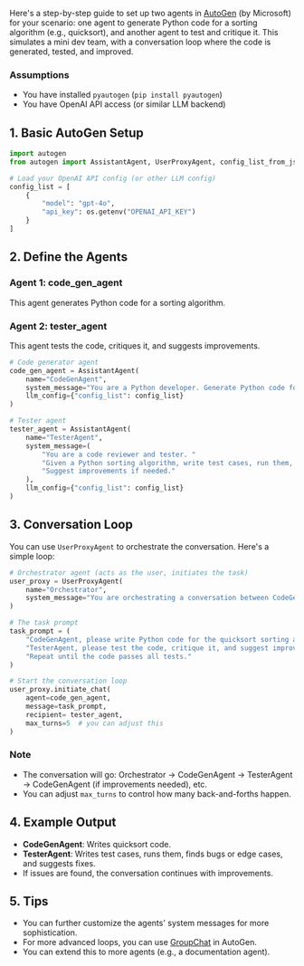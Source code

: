 Here's a step-by-step guide to set up two agents in [AutoGen](https://github.com/microsoft/autogen) (by Microsoft) for your scenario: one agent to generate Python code for a sorting algorithm (e.g., quicksort), and another agent to test and critique it. This simulates a mini dev team, with a conversation loop where the code is generated, tested, and improved.

### Assumptions

- You have installed `pyautogen` (`pip install pyautogen`)
- You have OpenAI API access (or similar LLM backend)

## 1. Basic AutoGen Setup

```python
import autogen
from autogen import AssistantAgent, UserProxyAgent, config_list_from_json

# Load your OpenAI API config (or other LLM config)
config_list = [
    {
        "model": "gpt-4o",
        "api_key": os.getenv("OPENAI_API_KEY")
    }
]
```

## 2. Define the Agents

### Agent 1: code\_gen_agent
This agent generates Python code for a sorting algorithm.

### Agent 2: tester\_agent
This agent tests the code, critiques it, and suggests improvements.

```python
# Code generator agent
code_gen_agent = AssistantAgent(
    name="CodeGenAgent",
    system_message="You are a Python developer. Generate Python code for sorting algorithms as requested. Respond only with code and brief explanations.",
    llm_config={"config_list": config_list}
)

# Tester agent
tester_agent = AssistantAgent(
    name="TesterAgent",
    system_message=(
        "You are a code reviewer and tester. "
        "Given a Python sorting algorithm, write test cases, run them, and critique the code. "
        "Suggest improvements if needed."
    ),
    llm_config={"config_list": config_list}
)
```

## 3. Conversation Loop

You can use `UserProxyAgent` to orchestrate the conversation. Here's a simple loop:

```python
# Orchestrator agent (acts as the user, initiates the task)
user_proxy = UserProxyAgent(
    name="Orchestrator",
    system_message="You are orchestrating a conversation between CodeGenAgent (code generation) and TesterAgent (code testing)."
)

# The task prompt
task_prompt = (
    "CodeGenAgent, please write Python code for the quicksort sorting algorithm. "
    "TesterAgent, please test the code, critique it, and suggest improvements. "
    "Repeat until the code passes all tests."
)

# Start the conversation loop
user_proxy.initiate_chat(
    agent=code_gen_agent,
    message=task_prompt,
    recipient= tester_agent,
    max_turns=5  # you can adjust this
)
```

### Note

- The conversation will go: Orchestrator → CodeGenAgent → TesterAgent → CodeGenAgent (if improvements needed), etc.
- You can adjust `max_turns` to control how many back-and-forths happen.

## 4. Example Output

- **CodeGenAgent**: Writes quicksort code.
- **TesterAgent**: Writes test cases, runs them, finds bugs or edge cases, and suggests fixes.
- If issues are found, the conversation continues with improvements.

## 5. Tips

- You can further customize the agents' system messages for more sophistication.
- For more advanced loops, you can use [GroupChat](https://github.com/microsoft/autogen/blob/main/notebook/groupchat.ipynb) in AutoGen.
- You can extend this to more agents (e.g., a documentation agent).

<br>
